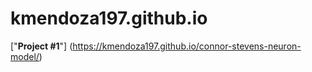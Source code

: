 # kmendoza197.github.io

["**Project #1**"] (https://kmendoza197.github.io/connor-stevens-neuron-model/)

